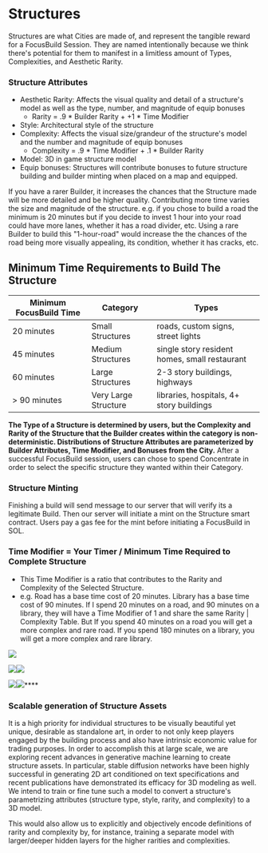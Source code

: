 # Structures

Structures are what Cities are made of, and represent the tangible reward for a FocusBuild Session. They are named intentionally because we think there's potential for them to manifest in a limitless amount of Types, Complexities, and Aesthetic Rarity.&#x20;

### Structure Attributes

* Aesthetic Rarity: Affects the visual quality and detail of a structure's model as well as the type, number, and magnitude of equip bonuses
  * Rarity = .9 \* Builder Rarity + +1 \* Time Modifier
* Style:  Architectural style of the structure
* Complexity:  Affects the visual size/grandeur of the structure's model and the number and magnitude of equip bonuses
  * Complexity = .9 \* Time Modifier + .1 \* Builder Rarity
* Model:  3D in game structure model
* Equip bonuses:  Structures will contribute bonuses to future structure building and builder minting when placed on a map and equipped.

If you have a rarer Builder, it increases the chances that the Structure made will be more detailed and be higher quality.  Contributing more time varies the size and magnitude of the structure. e.g. if you chose to build a road the minimum is 20 minutes but if you decide to invest 1 hour into your road could have more lanes, whether it has a road divider, etc. Using a rare Builder to build this "1-hour-road" would increase the the chances of the road being more visually appealing, its condition, whether it has cracks, etc.&#x20;

## **Minimum Time Requirements to Build The Structure**

| Minimum FocusBuild Time | Category             | Types                                         |
| ----------------------- | -------------------- | --------------------------------------------- |
| 20 minutes              | Small Structures     | roads, custom signs, street lights            |
| 45 minutes              | Medium Structures    | single story resident homes, small restaurant |
| 60 minutes              | Large Structures     | 2-3 story buildings, highways                 |
| > 90 minutes            | Very Large Structure | libraries, hospitals, 4+ story buildings      |

**The Type of a Structure is determined by users,  but the Complexity and Rarity of the Structure that the Builder creates within the category is non-deterministic. Distributions of Structure Attributes are parameterized by Builder Attributes, Time Modifier, and Bonuses from the City.** After a successful FocusBuild session, users can chose to spend Concentrate in order to select the specific structure they wanted within their Category.

### **Structure Minting**

Finishing a build will send message to our server that will verify its a legitimate Build. Then our server will initiate a mint on the Structure smart contract. Users pay a gas fee for the mint before initiating a FocusBuild in SOL.&#x20;



### &#x20;Time Modifier = Your Timer / Minimum Time Required to Complete Structure&#x20;

* This Time Modifier is a ratio that contributes to the Rarity and Complexity of the Selected Structure.
* e.g. Road has a base time cost of 20 minutes. Library has a base time cost of 90 minutes. If I spend 20 minutes on a road, and 90 minutes on a library, they will have a Time Modifier of 1 and share the same Rarity | Complexity Table. But If you spend 40 minutes on a road you will get a more complex and rare road. If you spend 180 minutes on a library, you will get a more complex and rare library.

<img src="../.gitbook/assets/noun-4267809(1) (1).png" alt="" data-size="original">![](<../.gitbook/assets/noun-3222595(1) (2).png>)

![](../.gitbook/assets/noun-3222580.png)![](../.gitbook/assets/noun-3222571\(1\).png)

****![](../.gitbook/assets/noun-3222672.png)****![](<../.gitbook/assets/noun-2094541 (1).png>)****



### **Scalable generation of Structure Assets**

It is a high priority for individual structures to be visually beautiful yet unique, desirable as standalone art, in order to not only keep players engaged by the building process and also have intrinsic economic value for trading purposes.  In order to accomplish this at large scale, we are exploring recent advances in generative machine learning to create structure assets.  In particular, stable diffusion networks have been highly successful in generating 2D art conditioned on text specifications and recent publications have demonstrated its efficacy for 3D modeling as well.  We intend to train or fine tune such a model to convert a structure's parametrizing attributes (structure type, style, rarity, and complexity) to a 3D model.

This would also allow us to explicitly and objectively encode definitions of rarity and complexity by, for instance, training a separate model with larger/deeper hidden layers for the higher rarities and complexities.
